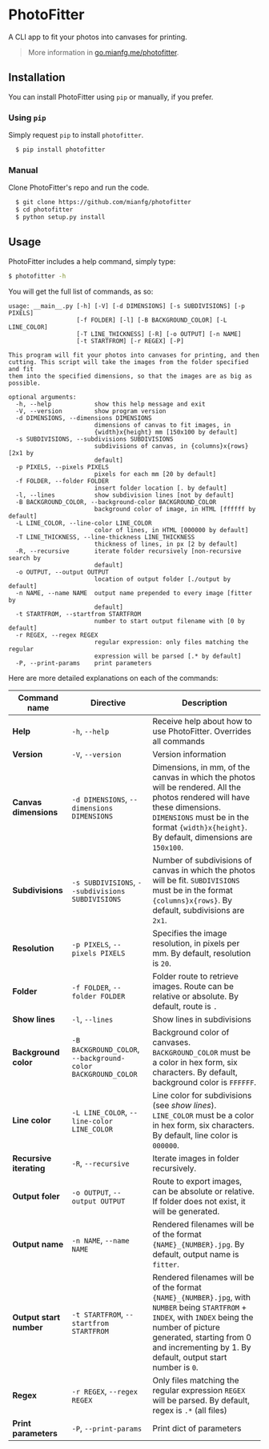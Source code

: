 # PhotoFitter

A CLI app to fit your photos into canvases for printing.

> More information in [go.mianfg.me/photofitter](https://go.mianfg.me/photofitter).

## Installation

You can install PhotoFitter using `pip` or manually, if you prefer.

### Using `pip`

Simply request `pip` to install `photofitter`.

```bash
  $ pip install photofitter
```

### Manual

Clone PhotoFitter's repo and run the code.

```bash
  $ git clone https://github.com/mianfg/photofitter
  $ cd photofitter
  $ python setup.py install
```

## Usage

PhotoFitter includes a help command, simply type:

```bash
$ photofitter -h
```

You will get the full list of commands, as so:

```
usage: __main__.py [-h] [-V] [-d DIMENSIONS] [-s SUBDIVISIONS] [-p PIXELS]
                   [-f FOLDER] [-l] [-B BACKGROUND_COLOR] [-L LINE_COLOR]
                   [-T LINE_THICKNESS] [-R] [-o OUTPUT] [-n NAME]
                   [-t STARTFROM] [-r REGEX] [-P]

This program will fit your photos into canvases for printing, and then
cutting. This script will take the images from the folder specified and fit
them into the specified dimensions, so that the images are as big as possible.

optional arguments:
  -h, --help            show this help message and exit
  -V, --version         show program version
  -d DIMENSIONS, --dimensions DIMENSIONS
                        dimensions of canvas to fit images, in
                        {width}x{height} mm [150x100 by default]
  -s SUBDIVISIONS, --subdivisions SUBDIVISIONS
                        subdivisions of canvas, in {columns}x{rows} [2x1 by
                        default]
  -p PIXELS, --pixels PIXELS
                        pixels for each mm [20 by default]
  -f FOLDER, --folder FOLDER
                        insert folder location [. by default]
  -l, --lines           show subdivision lines [not by default]
  -B BACKGROUND_COLOR, --background-color BACKGROUND_COLOR
                        background color of image, in HTML [ffffff by default]
  -L LINE_COLOR, --line-color LINE_COLOR
                        color of lines, in HTML [000000 by default]
  -T LINE_THICKNESS, --line-thickness LINE_THICKNESS
                        thickness of lines, in px [2 by default]
  -R, --recursive       iterate folder recursively [non-recursive search by
                        default]
  -o OUTPUT, --output OUTPUT
                        location of output folder [./output by default]
  -n NAME, --name NAME  output name prepended to every image [fitter by
                        default]
  -t STARTFROM, --startfrom STARTFROM
                        number to start output filename with [0 by default]
  -r REGEX, --regex REGEX
                        regular expression: only files matching the regular
                        expression will be parsed [.* by default]
  -P, --print-params    print parameters
```

Here are more detailed explanations on each of the commands:

| Command name | Directive | Description |
| --- | --- | --- |
| **Help** | `-h`, `--help` | Receive help about how to use PhotoFitter. Overrides all commands |
| **Version** | `-V`, `--version` | Version information |
| **Canvas dimensions** | `-d DIMENSIONS`, `--dimensions DIMENSIONS` | Dimensions, in mm, of the canvas in which the photos will be rendered. All the photos rendered will have these dimensions. `DIMENSIONS` must be in the format `{width}x{height}`. By default, dimensions are `150x100`. |
| **Subdivisions** | `-s SUBDIVISIONS`, `--subdivisions SUBDIVISIONS` | Number of subdivisions of canvas in which the photos will be fit. `SUBDIVISIONS` must be in the format `{columns}x{rows}`. By default, subdivisions are `2x1`. |
| **Resolution** | `-p PIXELS`, `--pixels PIXELS` | Specifies the image resolution, in pixels per mm. By default, resolution is `20`. |
| **Folder** | `-f FOLDER`, `--folder FOLDER` | Folder route to retrieve images. Route can be relative or absolute. By default, route is `.` |
| **Show lines** | `-l`, `--lines` | Show lines in subdivisions |
| **Background color** | `-B BACKGROUND_COLOR`, `--background-color BACKGROUND_COLOR` | Background color of canvases. `BACKGROUND_COLOR` must be a color in hex form, six characters. By default, background color is `FFFFFF`. |
| **Line color** | `-L LINE_COLOR`, `--line-color LINE_COLOR` | Line color for subdivisions (see _show lines_). `LINE_COLOR` must be a color in hex form, six characters. By default, line color is `000000`. |
| **Recursive iterating** | `-R`, `--recursive` | Iterate images in folder recursively. |
| **Output foler** | `-o OUTPUT`, `--output OUTPUT` | Route to export images, can be absolute or relative. If folder does not exist, it will be generated. |
| **Output name** | `-n NAME`, `--name NAME` | Rendered filenames will be of the format `{NAME}_{NUMBER}.jpg`. By default, output name is `fitter`. |
| **Output start number** | `-t STARTFROM`, `--startfrom STARTFROM` | Rendered filenames will be of the format `{NAME}_{NUMBER}.jpg`, with `NUMBER` being `STARTFROM` + `INDEX`, with `INDEX` being the number of picture generated, starting from 0 and incrementing by 1. By default, output start number is `0`. |
| **Regex** | `-r REGEX`, `--regex REGEX` | Only files matching the regular expression `REGEX` will be parsed. By default, regex is `.*` (all files) |
| **Print parameters** | `-P`, `--print-params` | Print dict of parameters |
